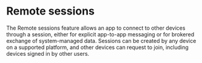 # Remote sessions

The Remote sessions feature allows an app to connect to other devices through a session, either for explicit app-to-app messaging or for brokered exchange of system-managed data. Sessions can be created by any device on a supported platform, and other devices can request to join, including devices signed in by other users. 